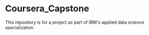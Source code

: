 # Coursera_Capstone
This repository is for a project as part of IBM's applied data science specialization.
